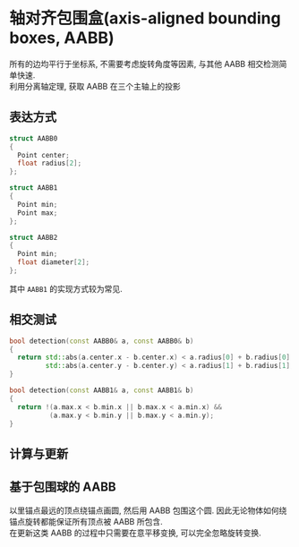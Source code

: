 # 轴对齐包围盒(axis-aligned bounding boxes, AABB)

所有的边均平行于坐标系, 不需要考虑旋转角度等因素, 与其他 AABB 相交检测简单快速.  
利用分离轴定理, 获取 AABB 在三个主轴上的投影

## 表达方式

```cpp
struct AABB0
{
  Point center;
  float radius[2];
};

struct AABB1
{
  Point min;
  Point max;
};

struct AABB2
{
  Point min;
  float diameter[2];
};
```

其中 `AABB1` 的实现方式较为常见.

## 相交测试

```cpp
bool detection(const AABB0& a, const AABB0& b)
{
  return std::abs(a.center.x - b.center.x) < a.radius[0] + b.radius[0] &&
         std::abs(a.center.y - b.center.y) < a.radius[1] + b.radius[1];
}

bool detection(const AABB1& a, const AABB1& b)
{
  return !(a.max.x < b.min.x || b.max.x < a.min.x) &&
          (a.max.y < b.min.y || b.max.y < a.min.y);
}
```

## 计算与更新

## 基于包围球的 AABB

以里锚点最远的顶点绕锚点画圆, 然后用 AABB 包围这个圆. 因此无论物体如何绕锚点旋转都能保证所有顶点被 AABB 所包含.  
在更新这类 AABB 的过程中只需要在意平移变换, 可以完全忽略旋转变换.  
